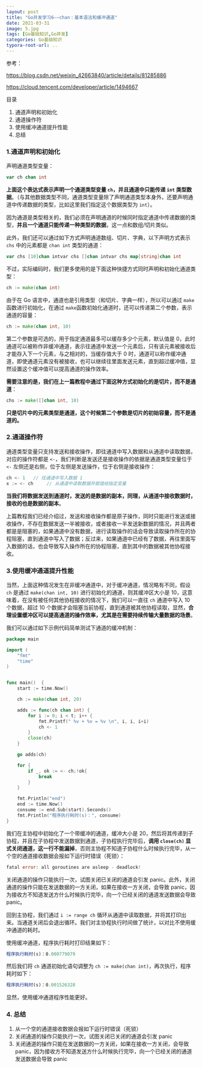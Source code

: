 ```yaml
---
layout: post
title: "Go并发学习6——chan：基本语法和缓冲通道"
date: 2021-03-31
image: 5.jpg
tags: [Go基础知识,Go并发]
categories: Go基础知识
typora-root-url: ..
---
```




参考：

https://blog.csdn.net/weixin_42663840/article/details/81285886

https://cloud.tencent.com/developer/article/1494667



目录

1. 通道声明和初始化
2. 通道操作符
3. 使用缓冲通道提升性能
4. 总结 



### 1.通道声明和初始化

声明通道类型变量：

```go
var ch chan int

```

**上面这个表达式表示声明一个通道类型变量 `ch`，并且通道中只能传递 `int` 类型数据**。（与其他数据类型不同，通道类型变量除了声明通道类型本身外，还要声明通道中传递数据的类型，比如这里我们指定这个数据类型为 `int`）。

因为通道是类型相关的，我们必须在声明通道的时候同时指定通道中传递数据的类型，**并且一个通道只能传递一种类型的数据**，这一点和数组/切片类似。

此外，我们还可以通过如下方式声明通道数组、切片、字典，以下声明方式表示 `chs` 中的元素都是 `chan int` 类型的通道：

```go
var chs [10]chan intvar chs []chan intvar chs map[string]chan int

```

不过，实际编码时，我们更多使用的是下面这种快捷方式同时声明和初始化通道类型：

```go
ch := make(chan int)

```

由于在 Go 语言中，通道也是引用类型（和切片、字典一样），所以可以通过 `make` 函数进行初始化，在通过 `make`函数初始化通道时，还可以传递第二个参数，表示通道的容量：

```go
ch := make(chan int, 10)

```

第二个参数是可选的，用于指定通道最多可以缓存多少个元素，默认值是 0，此时通道可以被称作非缓冲通道，表示往通道中发送一个元素后，只有该元素被接收后才能存入下一个元素，与之相对的，当缓存值大于 0  时，通道可以称作缓冲通道，即使通道元素没有被接收，也可以继续往里面发送元素，直到超过缓冲值，显然设置这个缓冲值可以提高通道的操作效率。

**需要注意的是，我们在上一篇教程中通过下面这种方式初始化的是切片，而不是通道**：

```go
chs := make([]chan int, 10)

```

**只是切片中的元素类型是通道，这个时候第二个参数是切片的初始容量，而不是通道的。**

### 2.通道操作符

通道类型变量只支持发送和接收操作，即往通道中写入数据和从通道中读取数据，对应的操作符都是 `<-`，我们判断是发送还是接收操作的依据是通道类型变量位于 `<-` 左侧还是右侧，位于左侧是发送操作，位于右侧是接收操作：

```go
ch <- 1   // 往通道中写入数据 1
x := <- ch     // 从通道中读取数据并赋值给指定变量

```

**当我们将数据发送到通道时，发送的是数据的副本，同理，从通道中接收数据时，接收的也是数据的副本**。

上篇教程我们已经介绍过，发送和接收操作都是原子操作，同时只能进行发送或接收操作，不存在数据发送一半被接收，或者接收一半发送新数据的情况，并且两者都是是阻塞的，如果通道中没有数据，进行读取操作的话会导致读取操作所在的协程阻塞，直到通道中写入了数据；反过来，如果通道中已经有了数据，再往里面写入数据的话，也会导致写入操作所在的协程阻塞，直到其中的数据被其他协程接收。

### 3.使用缓冲通道提升性能

当然，上面这种情况发生在非缓冲通道中，对于缓冲通道，情况略有不同，假设 `ch` 是通过 `make(chan int, 10)` 进行初始化的通道，则其缓冲区大小是 10，这意味着，在没有被任何其他协程接收的情况下，我们可以一直往 `ch` 通道中写入 10 个数据，超过 10 个数据才会阻塞当前协程，直到通道被其他协程读取，显然，**合理设置缓冲区可以提高通道的操作效率，尤其是在需要持续传输大量数据的场景**。

我们可以通过如下示例代码简单测试下通道的缓冲机制：

```go
package main

import (
    "fmt"
    "time"
)


func main()  {
    start := time.Now()

    ch := make(chan int, 20)

    adds := func(ch chan int) {
        for i := 0; i < t; i++ {
            fmt.Printf(" %v + %v = %v \n", i, i, i+i)
            ch <- 1
        }
        close(ch)
    }

    go adds(ch)

    for {
        if _, ok := <- ch;!ok{
            break
        }
    }

    fmt.Println("end")
    end := time.Now()
    consume := end.Sub(start).Seconds()
    fmt.Println("程序执行耗时(s)：", consume)
}

```

我们在主协程中初始化了一个带缓冲的通道，缓冲大小是 20，然后将其传递到子协程，并且在子协程中发送数据到通道，子协程执行完毕后，**调用 `close(ch)` 显式关闭通道，这一行不能漏掉**，否则主协程不知道子协程什么时候执行完毕，从一个空的通道接收数据会报如下运行时错误（死锁）：

```go
fatal error: all goroutines are asleep - deadlock!

```

关闭通道的操作只能执行一次，试图关闭已关闭的通道会引发 panic。此外，关闭通道的操作只能在发送数据的一方关闭，如果在接收一方关闭，会导致 panic，因为接收方不知道发送方什么时候执行完毕，向一个已经关闭的通道发送数据会导致 panic。

回到主协程，我们通过 `i := range ch` 循环从通道中读取数据，并将其打印出来。当通道关闭后会退出循环。我们对主协程执行时间做了统计，以对比不使用缓冲通道的耗时。

使用缓冲通道，程序执行耗时打印结果如下：

```javascript
程序执行耗时(s)：0.000779079
```

然后我们将 `ch` 通道初始化语句调整为 `ch := make(chan int)`，再次执行，程序耗时如下：

```javascript
程序执行耗时(s)：0.001526328
```

显然，使用缓冲通道程序性能更好。



### 4. 总结 

1. 从一个空的通道接收数据会报如下运行时错误（死锁）
2. 关闭通道的操作只能执行一次，试图关闭已关闭的通道会引发 panic
3. 关闭通道的操作只能在发送数据的一方关闭，如果在接收一方关闭，会导致 panic，因为接收方不知道发送方什么时候执行完毕，向一个已经关闭的通道发送数据会导致 panic